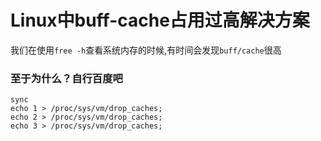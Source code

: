 # Linux中buff-cache占用过高解决方案

我们在使用`free -h`查看系统内存的时候,有时间会发现`buff/cache`很高

### 至于为什么？自行百度吧

```shell
sync
echo 1 > /proc/sys/vm/drop_caches;
echo 2 > /proc/sys/vm/drop_caches;
echo 3 > /proc/sys/vm/drop_caches;
```

